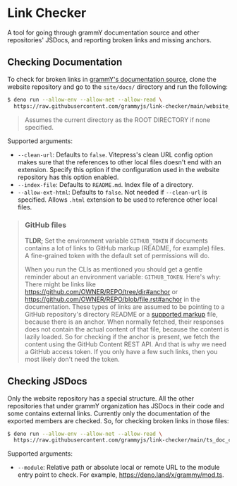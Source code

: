 # Link Checker

A tool for going through grammY documentation source and other repositories' JSDocs, and reporting broken links and missing
anchors.

## Checking Documentation

To check for broken links in [grammY's documentation source](https://github.com/grammyjs/website), clone the website repository
and go to the `site/docs/` directory and run the following:

```sh
$ deno run --allow-env --allow-net --allow-read \
  https://raw.githubusercontent.com/grammyjs/link-checker/main/website_cli.ts [ROOT DIRECTORY]
```

> Assumes the current directory as the ROOT DIRECTORY if none specified.

Supported arguments:

- `--clean-url`: Defaults to `false`. Vitepress's clean URL config option makes sure that the references to other local files
  doesn't end with an extension. Specify this option if the configuration used in the website repository has this option enabled.
- `--index-file`: Defaults to `README.md`. Index file of a directory.
- `--allow-ext-html`: Defaults to `false`. Not needed if `--clean-url` is specified. Allows `.html` extension to be used to
  reference other local files.

> ### GitHub files
>
> **TLDR;** Set the environment variable `GITHUB_TOKEN` if documents contains a lot of links to GitHub markup (README, for
> example) files. A fine-grained token with the default set of permissions will do.
>
> When you run the CLIs as mentioned you should get a gentle reminder about an environment variable: `GITHUB_TOKEN`. Here's why:
> There might be links like https://github.com/OWNER/REPO/tree/dir#anchor or https://github.com/OWNER/REPO/blob/file.rst#anchor in
> the documentation. These types of links are assumed to be pointing to a GitHub repository's directory README or a
> [supported markup](https://github.com/github/markup/blob/master/README.md#markups) file, because there is an anchor. When
> normally fetched, their responses does not contain the actual content of that file, because the content is lazily loaded. So for
> checking if the anchor is present, we fetch the content using the GitHub Content REST API. And that is why we need a GitHub
> access token. If you only have a few such links, then you most likely don't need the token.

## Checking JSDocs

Only the website repository has a special structure. All the other repositories that under grammY organization has JSDocs in their
code and some contains external links. Currently only the documentation of the exported members are checked. So, for checking
broken links in those files:

```sh
$ deno run --allow-env --allow-net --allow-read \
  https://raw.githubusercontent.com/grammyjs/link-checker/main/ts_doc_cli.ts --module <MODULE>
```

Supported arguments:

- `--module`: Relative path or absolute local or remote URL to the module entry point to check. For example,
  https://deno.land/x/grammy/mod.ts.
